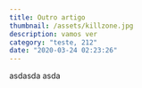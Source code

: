 ```yaml
---
title: Outro artigo
thumbnail: /assets/killzone.jpg
description: vamos ver
category: "teste, 212"
date: "2020-03-24 02:23:26"
---
```


asdasda asda

